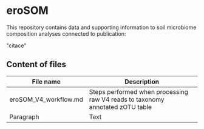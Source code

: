 # eroSOM

This repository contains data and supporting information to soil microbiome composition analyses connected to publication:

"citace"

## Content of files
| File name | Description |
| ----------- | ----------- |
| eroSOM_V4_workflow.md | Steps performed when processing raw V4 reads to taxonomy annotated zOTU table |
| Paragraph | Text | 
